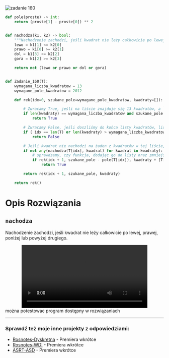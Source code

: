 <picture>
  <source srcset="../../srt/zbior_zadan/160.png" media="(prefers-color-scheme: light)">
  <source srcset="../../srt/zbior_zadan/black_160.png" media="(prefers-color-scheme: dark)">
  <img src="../../srt/zbior_zadan/black_160.png" alt="zadanie 160">
</picture>

```python
def pole(proste) -> int:
    return (proste[1] - proste[0]) ** 2


def nachodza(k1, k2) -> bool:
    """Nachodzenie zachodzi, jeśli kwadrat nie leży całkowicie po lewej, prawej, poniżej lub powyżej drugiego."""
    lewo = k1[1] <= k2[0]
    prawo = k1[0] >= k2[1]
    dol = k1[3] <= k2[2]
    gora = k1[2] >= k2[3]

    return not (lewo or prawo or dol or gora)


def Zadanie_160(T):
    wymagana_liczba_kwadratow = 13
    wymagane_pole_kwadratow = 2012

    def rek(idx=0, szukane_pole=wymagane_pole_kwadratow, kwadraty=[]):

        # Zwracamy True, jeśli na liście znajduje się 13 kwadratów, a `szukane_pole` wynosi 0.
        if len(kwadraty) == wymagana_liczba_kwadratow and szukane_pole == 0:
            return True

        # Zwracamy False, jeśli doszliśmy do końca listy kwadratów, lista kwadratów jest za duża lub suma pól przekroczyła 0.
        if ( idx == len(T) or len(kwadraty) > wymagana_liczba_kwadratow or szukane_pole < 0):
            return False

        # Jeśli kwadrat nie nachodzi na żaden z kwadratów w tej liście, 
        if not any(nachodza(T[idx], kwadrat) for kwadrat in kwadraty):
            # sprawdzamy, czy funkcja, dodając go do listy oraz zmniejszając szukane pole o pole tego kwadratu zwroci true
            if rek(idx + 1, szukane_pole - pole(T[idx]), kwadraty + [T[idx]]):
                return True

        return rek(idx + 1, szukane_pole, kwadraty)

    return rek()
```

# Opis Rozwiązania
## `nachodza`
Nachodzenie zachodzi, jeśli kwadrat nie leży całkowicie po lewej, prawej, poniżej lub powyżej drugiego.

<div align="center">
  <video src="https://github.com/user-attachments/assets/d0757c79-6cd7-4993-90ca-acfdf58b845d" width="400" />
</div>
można potestowac program dostępny w rozwiązaniach 


---
### Sprawdź też moje inne projekty z odpowiedziami:
- [Rosnotes-Dyskretna](https://github.com/kamilGie/Rosnotes-Dyskretna) - Premiera wkrótce
- [Rosnotes-WDI](https://github.com/kamilGie/Rosnotes-WDI) - Premiera wkrótce
- [ASRT-ASD](https://github.com/kamilGie/Rosnotes-Dyskretna) - Premiera wkrótce
